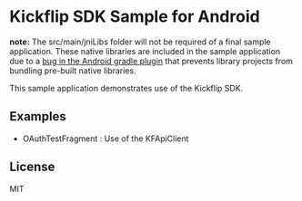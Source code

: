 # Kickflip SDK Sample for Android

**note:** The src/main/jniLibs folder will not be required of a final sample application. These native libraries are included in the sample application due to a [bug in the Android gradle plugin](https://code.google.com/p/android/issues/detail?id=64664) that prevents library projects from bundling pre-built native libraries.

This sample application demonstrates use of the Kickflip SDK.

## Examples

 + OAuthTestFragment : Use of the KFApiClient


## License

MIT